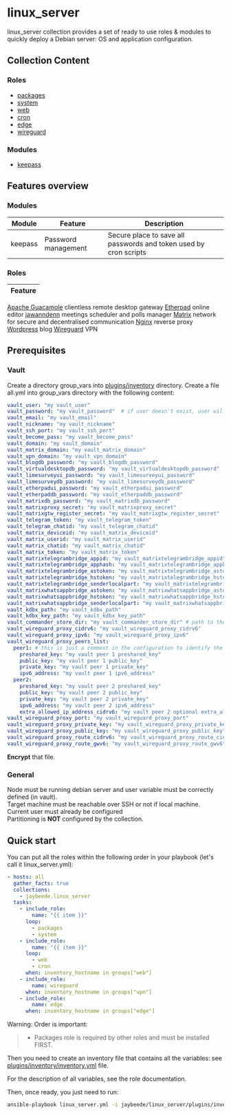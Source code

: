 # linux_server

linux_server collection provides a set of ready to use roles & modules to quickly deploy a Debian server: OS and application configuration.

## Collection Content

### Roles

* [packages](https://github.com/JayBeeDe/ansible_collections/blob/main/jaybeede/linux_server/roles/packages/README.md)
* [system](https://github.com/JayBeeDe/ansible_collections/blob/main/jaybeede/linux_server/roles/system/README.md)
* [web](https://github.com/JayBeeDe/ansible_collections/blob/main/jaybeede/linux_server/roles/web/README.md)
* [cron](https://github.com/JayBeeDe/ansible_collections/blob/main/jaybeede/linux_server/roles/cron/README.md)
* [edge](https://github.com/JayBeeDe/ansible_collections/blob/main/jaybeede/linux_server/roles/edge/README.md)
* [wireguard](https://github.com/JayBeeDe/ansible_collections/blob/main/jaybeede/linux_server/roles/wireguard/README.md)

### Modules

* [keepass](https://github.com/JayBeeDe/ansible_collections/blob/main/jaybeede/linux_server/plugins/modules/keepass.py)

## Features overview

### Modules <!-- markdownlint-disable-line no-duplicate-heading -->

Module | Feature | Description
------ | ------- | -----------
keepass | Password management | Secure place to save all passwords and token used by cron scripts

### Roles <!-- markdownlint-disable-line no-duplicate-heading -->

Feature |
------- |
[Apache Guacamole](https://guacamole.apache.org/) clientless remote desktop gateway
[Etherpad](https://etherpad.org/) online editor
[jawanndenn](https://github.com/hartwork/jawanndenn) meetings scheduler and polls manager
[Matrix](https://matrix.org/) network for secure and decentralised communication
[Nginx](https://nginx.org/) reverse proxy
[Wordpress](https://wordpress.com/) blog
[Wireguard](https://www.wireguard.com/) VPN

## Prerequisites

### Vault

Create a directory group_vars into [plugins/inventory](https://github.com/JayBeeDe/ansible_collections/tree/main/jaybeede/linux_server/plugins/inventory) directory.
Create a file all.yml into group_vars directory with the following content:

```yaml
vault_user: "my vault_user"
vault_password: "my vault_password"  # if user doesn't exist, user will be created with specified password. Otherwise, password will not be updated
vault_email: "my vault_email"
vault_nickname: "my vault_nickname"
vault_ssh_port: "my vault_ssh_port"
vault_become_pass: "my vault_become_pass"
vault_domain: "my vault_domain"
vault_matrix_domain: "my vault_matrix_domain"
vault_vpn_domain: "my vault_vpn_domain"
vault_blogdb_password: "my vault_blogdb_password"
vault_virtualdesktopdb_password: "my vault_virtualdesktopdb_password"
vault_limesurveyui_password: "my vault_limesurveyui_password"
vault_limesurveydb_password: "my vault_limesurveydb_password"
vault_etherpadui_password: "my vault_etherpadui_password"
vault_etherpaddb_password: "my vault_etherpaddb_password"
vault_matrixdb_password: "my vault_matrixdb_password"
vault_matrixproxy_secret: "my vault_matrixproxy_secret"
vault_matrixgtw_register_secret: "my vault_matrixgtw_register_secret"
vault_telegram_token: "my vault_telegram_token"
vault_telegram_chatid: "my vault_telegram_chatid"
vault_matrix_deviceid: "my vault_matrix_deviceid"
vault_matrix_userid: "my vault_matrix_userid"
vault_matrix_chatid: "my vault_matrix_chatid"
vault_matrix_token: "my vault_matrix_token"
vault_matrixtelegrambridge_appid: "my vault_matrixtelegrambridge_appid"
vault_matrixtelegrambridge_apphash: "my vault_matrixtelegrambridge_apphash"
vault_matrixtelegrambridge_astoken: "my vault_matrixtelegrambridge_astoken"
vault_matrixtelegrambridge_hstoken: "my vault_matrixtelegrambridge_hstoken"
vault_matrixtelegrambridge_senderlocalpart: "my vault_matrixtelegrambridge_senderlocalpart"
vault_matrixwhatsappbridge_astoken: "my vault_matrixwhatsappbridge_astoken"
vault_matrixwhatsappbridge_hstoken: "my vault_matrixwhatsappbridge_hstoken"
vault_matrixwhatsappbridge_senderlocalpart: "my vault_matrixwhatsappbridge_senderlocalpart"
vault_kdbx_path: "my vault_kdbx_path"
vault_kdbx_key_path: "my vault_kdbx_key_path"
vault_commander_store_dir: "my vault_commander_store_dir" # path to the .store directory that contains credentials
vault_wireguard_proxy_cidrv6: "my vault_wireguard_proxy_cidrv6"
vault_wireguard_proxy_ipv6: "my vault_wireguard_proxy_ipv6"
vault_wireguard_proxy_peers_list:
  peer1: # this is just a comment in the configuration to identify the peer
    preshared_key: "my vault peer 1 preshared_key"
    public_key: "my vault peer 1 public_key"
    private_key: "my vault peer 1 private_key"
    ipv6_address: "my vault peer 1 ipv6_address"
  peer2:
    preshared_key: "my vault peer 2 preshared_key"
    public_key: "my vault peer 2 public_key"
    private_key: "my vault peer 2 private_key"
    ipv6_address: "my vault peer 2 ipv6_address"
    extra_allowed_ip_address_cidrv6: "my vault peer 2 optional extra_allowed_ip_address_cidrv6"
vault_wireguard_proxy_port: "my vault_wireguard_proxy_port"
vault_wireguard_proxy_private_key: "my vault_wireguard_proxy_private_key"
vault_wireguard_proxy_public_key: "my vault_wireguard_proxy_public_key"
vault_wireguard_proxy_route_cidrv6: "my vault_wireguard_proxy_route_cidrv6"
vault_wireguard_proxy_route_gwv6: "my vault_wireguard_proxy_route_gwv6"
```

**Encrypt** that file.

### General

Node must be running debian server and user variable must be correctly defined (in vault).<br />
Target machine must be reachable over SSH or not if local machine.<br />
Current user must already be configured<br />
Partitioning is **NOT** configured by the collection.<br />

## Quick start

You can put all the roles within the following order in your playbook (let's call it linux_server.yml):

```yaml
- hosts: all
  gather_facts: true
  collections:
    - jaybeede.linux_server
  tasks:
    - include_role:
        name: "{{ item }}"
      loop:
        - packages
        - system
    - include_role:
        name: "{{ item }}"
      loop:
        - web
        - cron
      when: inventory_hostname in groups["web"]
    - include_role:
        name: wireguard
      when: inventory_hostname in groups["vpn"]
    - include_role:
        name: edge
      when: inventory_hostname in groups["edge"]
```

Warning: Order is important:
>
> * Packages role is required by other roles and must be installed FIRST.

Then you need to create an inventory file that contains all the variables: see [plugins/inventory/inventory.yml](https://github.com/JayBeeDe/ansible_collections/blob/main/jaybeede/linux_server/inventory/inventory.yml) file.

For the description of all variables, see the role documentation.

Then, once ready, you just need to run:

```bash
ansible-playbook linux_server.yml -i jaybeede/linux_server/plugins/inventory/inventory.yml --ask-vault-pass
```
